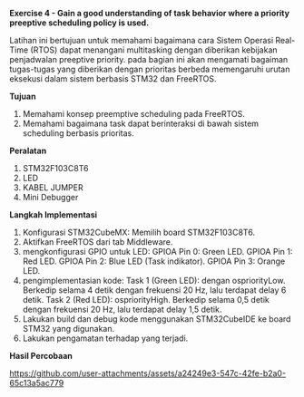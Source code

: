**Exercise 4 - Gain a good understanding of task behavior where a priority preeptive scheduling policy is used.**

Latihan ini bertujuan untuk memahami bagaimana cara Sistem Operasi Real-Time (RTOS) dapat menangani multitasking dengan diberikan kebijakan penjadwalan preeptive priority. pada bagian ini akan mengamati bagaiman tugas-tugas yang diberikan dengan prioritas berbeda memengaruhi urutan eksekusi dalam sistem berbasis STM32 dan FreeRTOS.

**Tujuan**

1. Memahami konsep preemptive scheduling pada FreeRTOS.
2. Memahami bagaimana task dapat berinteraksi di bawah sistem scheduling berbasis prioritas.

**Peralatan**
1. STM32F103C8T6
2. LED
3. KABEL JUMPER
4. Mini Debugger
   
**Langkah Implementasi**

1. Konfigurasi STM32CubeMX: Memilih board STM32F103C8T6.
2. Aktifkan FreeRTOS dari tab Middleware.
3. mengkonfigurasi GPIO untuk LED: GPIOA Pin 0: Green LED. GPIOA Pin 1: Red LED. GPIOA Pin 2: Blue LED (Task indikator). GPIOA Pin 3: Orange LED.
4. pengimplementasian kode: Task 1 (Green LED): dengan ospriorityLow. Berkedip selama 4 detik dengan frekuensi 20 Hz, lalu terdapat delay 6 detik. Task 2 (Red LED): ospriorityHigh. Berkedip selama 0,5 detik dengan frekuensi 20 Hz, lalu terdapat delay 1,5 detik.
5. Lakukan build dan debug kode menggunakan STM32CubeIDE ke board STM32 yang digunakan.
6. Lakukan pengamatan terhadap yang terjadi.

**Hasil Percobaan**



https://github.com/user-attachments/assets/a24249e3-547c-42fe-b2a0-65c13a5ac779


